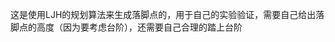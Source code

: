 <!--
 * @description: 
 * @param : 
 * @return: 
-->
这是使用LJH的规划算法来生成落脚点的，用于自己的实验验证，需要自己给出落脚点的高度（因为要考虑台阶），还需要自己合理的踏上台阶